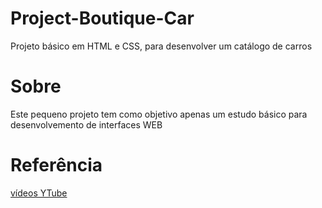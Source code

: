 # Project-Boutique-Car
Projeto básico em HTML e CSS, para desenvolver um catálogo de carros

# Sobre
Este pequeno projeto tem como objetivo apenas um estudo básico para desenvolvemento de interfaces WEB


# Referência

[vídeos YTube](https://www.youtube.com/c/MatheusBattisti)